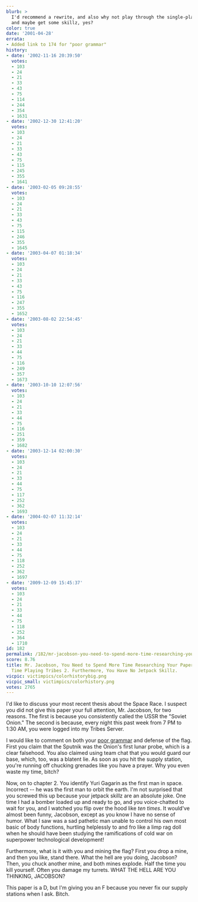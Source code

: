 ```yaml
---
blurb: >
  I'd recommend a rewrite, and also why not play through the single-player missions
  and maybe get some skillz, yes?
color: true
date: '2001-04-28'
errata:
- Added link to 174 for "poor grammar"
history:
- date: '2002-11-16 20:39:50'
  votes:
  - 103
  - 24
  - 21
  - 33
  - 43
  - 75
  - 114
  - 244
  - 354
  - 1631
- date: '2002-12-30 12:41:20'
  votes:
  - 103
  - 24
  - 21
  - 33
  - 43
  - 75
  - 115
  - 245
  - 355
  - 1641
- date: '2003-02-05 09:28:55'
  votes:
  - 103
  - 24
  - 21
  - 33
  - 43
  - 75
  - 115
  - 246
  - 355
  - 1645
- date: '2003-04-07 01:18:34'
  votes:
  - 103
  - 24
  - 21
  - 33
  - 43
  - 75
  - 116
  - 247
  - 355
  - 1652
- date: '2003-08-02 22:54:45'
  votes:
  - 103
  - 24
  - 21
  - 33
  - 44
  - 75
  - 116
  - 249
  - 357
  - 1673
- date: '2003-10-10 12:07:56'
  votes:
  - 103
  - 24
  - 21
  - 33
  - 44
  - 75
  - 116
  - 251
  - 359
  - 1682
- date: '2003-12-14 02:00:30'
  votes:
  - 103
  - 24
  - 21
  - 33
  - 44
  - 75
  - 117
  - 252
  - 362
  - 1693
- date: '2004-02-07 11:32:14'
  votes:
  - 103
  - 24
  - 21
  - 33
  - 44
  - 75
  - 118
  - 252
  - 362
  - 1697
- date: '2009-12-09 15:45:37'
  votes:
  - 103
  - 24
  - 21
  - 33
  - 44
  - 75
  - 118
  - 252
  - 364
  - 1710
id: 182
permalink: /182/mr-jacobson-you-need-to-spend-more-time-researching-your-papers-and-less-time-playing-tribes-2-furthermore-you-have-no-jetpack-skillz/
score: 8.76
title: Mr. Jacobson, You Need to Spend More Time Researching Your Papers and Less
  Time Playing Tribes 2. Furthermore, You Have No Jetpack Skillz.
vicpic: victimpics/colorhistorybig.png
vicpic_small: victimpics/colorhistory.png
votes: 2765
---
```


I'd like to discuss your most recent thesis about the Space Race. I
suspect you did not give this paper your full attention, Mr. Jacobson,
for two reasons. The first is because you consistently called the USSR
the "Soviet Onion." The second is because, every night this past week
from 7 PM to 1:30 AM, you were logged into my Tribes Server.

I would like to comment on both your [poor grammar](@/victim/174.md)
and defense of the flag. First you claim that the Sputnik was the
Onion's first lunar probe, which is a clear falsehood. You also claimed
using team chat that you would guard our base, which, too, was a blatent
lie. As soon as you hit the supply station, you're running off chucking
grenades like you have a prayer. Why you even waste my time, bitch?

Now, on to chapter 2. You identify Yuri Gagarin as the first man in
space. Incorrect -- he was the first man to orbit the earth. I'm not
surprised that you screwed this up because your jetpack skillz are an
absolute joke. One time I had a bomber loaded up and ready to go, and
you voice-chatted to wait for you, and I watched you flip over the hood
like *ten times*. It would've almost been funny, Jacobson, except as you
know I have no sense of humor. What I saw was a sad pathetic man unable
to control his own most basic of body functions, hurtling helplessly to
and fro like a limp rag doll when he should have been studying the
ramifications of cold war on superpower technological development!

Furthermore, what is it with you and mining the flag? First you drop a
mine, and then you like, stand there. What the hell are you doing,
Jacobson? Then, you chuck another mine, and both mines explode. Half the
time you kill yourself. Often you damage my turrets. WHAT THE HELL ARE
YOU THINKING, JACOBSON?

This paper is a D, but I'm giving you an F because you never fix our
supply stations when I ask. Bitch.